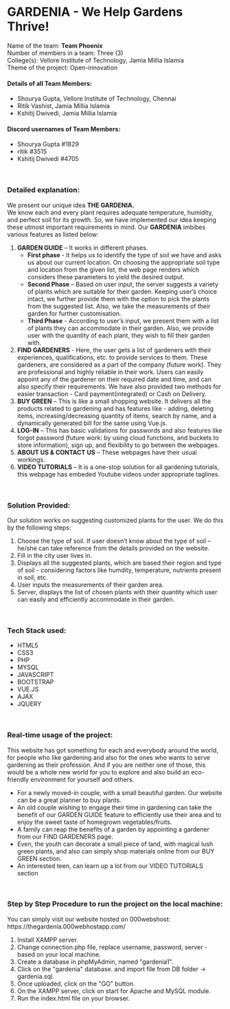 # GARDENIA - We Help Gardens Thrive! <br>
Name of the team: <strong>Team Phoenix</strong><br>
Number of members in a team: Three (3)<br>
College(s): Vellore Institute of Technology, Jamia Millia Islamia<br>
Theme of the project: Open-innovation<br>

<h4><strong>Details of all Team Members:</strong></h4>  
<ul>
    <li>Shourya Gupta, Vellore Institute of Technology, Chennai</li>
    <li>Ritik Vashist, Jamia Millia Islamia</li>
    <li>Kshitij Dwivedi, Jamia Millia Islamia</li>
</ul>

<h4><strong>Discord usernames of Team Members:</strong></h4> 
<ul>
    <li>Shourya Gupta #1829</li>
    <li>ritik #3515</li>
    <li>Kshitij Dwivedi #4705</li>
</ul>

<br>
 
<h3><strong>Detailed explanation:</strong></h3>
We present our unique idea <strong>THE GARDENIA.</strong><br>
We know each and every plant requires adequate temperature, humidity, and perfect soil for its growth. So, we have implemented our idea keeping these utmost important requirements in mind.
Our <strong>GARDENIA</strong> imbibes various features as listed below:
<br>
<ol>
    <li>
        <strong>GARDEN GUIDE</strong> – It works in different phases.
        <ul>
            <li><strong>First phase </strong>- It helps us to identify the type of soil we have and asks us about our current location. On choosing the appropriate soil type and location from the given list, the web page renders which considers these parameters to yield the desired output. </li>
            <li><strong>Second Phase</strong> – Based on user input, the server suggests a variety of plants which are suitable for their garden. Keeping user’s choice intact, we further provide them with the option to pick the plants from the suggested list. Also, we take the measurements of their garden for further customisation.</li>
            <li><strong>Third Phase</strong> - According to user’s input, we present them with a list of plants they can accommodate in their garden. Also, we provide user with the quantity of each plant, they wish to fill their garden with.</li>
       </ul>
    </li>
    <li><strong>FIND GARDENERS</strong> - Here, the user gets a list of gardeners with their experiences, qualifications, etc. to provide services to them. These gardeners, are considered as a part of the company (future work). They are professional and highly reliable in their work. Users can easily appoint any of the gardener on their required date and time, and can also specify their requirements. We have also provided two methods for easier transaction - Card payment(integrated) or Cash on Delivery.</li>
    <li><strong>BUY GREEN</strong> – This is like a small shopping website. It delivers all the products related to gardening and has features like - adding, deleting items, increasing/decreasing quantity of items, search by name, and a dynamically generated bill for the same using Vue.js.</li>
    <li><strong>LOG-IN</strong> – This has basic validations for passwords and also features like forgot password (future work: by using cloud functions, and buckets to store information), sign up, and flexibility to go between the webpages.</li>
    <li><strong>ABOUT US & CONTACT US</strong> – These webpages have their usual workings.</li>
    <li><strong>VIDEO TUTORIALS</strong> – It is a one-stop solution for all gardening tutorials, this webpage has embeded Youtube videos under appropriate taglines.</li>
</ol>
<br>

<h3><strong>Solution Provided:</strong></h3>
Our solution works on suggesting customized plants for the user. We do this by the following steps:
<ol>
    <li>Choose the type of soil. If user doesn’t know about the type of soil – he/she can take reference from the details provided on the website.</li>
    <li>Fill in the city user lives in.</li>
    <li>Displays all the suggested plants, which are based their region and type of soil - considering factors like humdity, temperature, nutrients present in soil, etc.</li>
    <li>User inputs the measurements of their garden area.</li>
    <li>Server, displays the list of chosen plants with their quantity which user can easily and efficiently accommodate in their garden.</li>
</ol>

<br>

<h3><strong>Tech Stack used:</strong></h3>
<ul>
    <li>HTML5</li>
    <li>CSS3</li>
    <li>PHP</li>
    <li>MYSQL</li>
    <li>JAVASCRIPT</li>
    <li>BOOTSTRAP</li>
    <li>VUE.JS</li>
    <li>AJAX</li>
    <li>JQUERY</li>
</ul>

<br>

<h3><strong>Real-time usage of the project:</strong></h3>
<p>This website has got something for each and everybody around the world, for people who like gardening and also for the ones who wants to serve gardening as their profession. And if you are neither one of those, this would be a whole new world for you to explore and also build an eco-friendly environment for yourself and others. </p>
<ul>
    <li>For a newly moved-in couple, with a small beautiful garden. Our website can be a great planner to buy plants.</li>
    <li>An old couple wishing to engage their time in gardening can take the benefit of our GARDEN GUIDE feature to efficiently use their area and to enjoy the sweet taste of homegrown vegetables/fruits.</li>
    <li>A family can reap the benefits of a garden by appointing a gardener from our FIND GARDENERS page.</li>
    <li>Even, the youth can decorate a small piece of land, with magical lush green plants, and also can simply shop materials online from our BUY GREEN section.</li>
    <li>An interested teen, can learn up a lot from our VIDEO TUTORIALS section</li>

</ul>

<br>

<h3><strong>Step by Step Procedure to run the project on the local machine:</strong></h3>
<p>You can simply visit our website hosted on 000webshost: 	https://thegardenia.000webhostapp.com/</p>
<ol>
    <li>Install XAMPP server.</li>
    <li>Change connection.php file, replace username, password, server - based on your local machine.</li>
    <li>Create a database in phpMyAdmin, named "gardenia1".</li>
    <li>Click on the "gardenia" database. and import file from DB folder -> gardenia.sql.</li>
    <li>Once uploaded, click on the "GO" button.</li>
    <li>On the XAMPP server, click on start for Apache and MySQL module.</li>
    <li>Run the index.html file on your browser.</li>
</ol>
